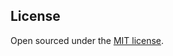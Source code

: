 ## License

Open sourced under the [MIT license](LICENSE.md).


<!-- bundle exec jekyll serve  -->


<!-- link for markdown local test ![PBFT](../public/postsimg/2018-02-24-consensus-problem/PBFT.png) -->
<!-- link for local website test ![PBFT](/website/public/postsimg/2018-02-24-consensus-problem/PBFT.png) -->
<!-- link for github website ![PBFT](https://hchiuzhuo.github.io/website/public/postsimg/2018-02-24-consensus-problem/PBFT.png) -->



